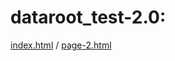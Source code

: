# dataroot_test-2.0: 

[index.html](https://mr-sychevskyi.github.io/dataroot_test-2.0/src/index.html) /
[page-2.html](https://mr-sychevskyi.github.io/dataroot_test-2.0/src/page-2.html)
